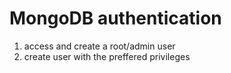 # MongoDB authentication

1.  access and create a root/admin user
1.  create user with the preffered privileges
